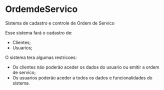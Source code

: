 # OrdemdeServico
Sistema de cadastro e controle de Ordem de Servico

Esse sistema fará o cadastro de:
  - Clientes;
  - Usuarios;
  
O sistema tera algumas restricoes:
  - Os clientes näo poderäo aceder os dados do usuario ou emitir a ordem de servico;
  - Os usuarios poderäo aceder a todos os dados e funcionalidades do sistema.
